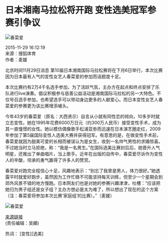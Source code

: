 # 日本湘南马拉松将开跑 变性选美冠军参赛引争议

![春菜爱](https://photocdn.sohu.com/20151129/Img428758461.jpg)

2015-11-29 16:12:19  
来源：搜狐体育  
作者：麦媛  

北京时间11月29日消息 第10届日本湘南国际马拉松赛将在下月6日举行，本次比赛因为日本最有人气的变性女艺人春菜爱的参加而话题度十足。

本次比赛约有2万4千名选手参加，为了活跃气氛，主办方在起点和终点安排了乐队进行live演奏。倡议积极参与慈善公益活动是湘南国际马拉松的另一大特色。不仅号召选手参加，也希望选手可以带动身边更多的人献爱心。而日本变性女艺人春菜爱的参赛更为该比赛增添噱头。

今年43岁的春菜爱（原名：大西贤示）自言从小就有同性恋的倾向，10多岁时就立志变性。她在1995年花费6000万日元（约300万人民币）接受变性手术，成为其一直憧憬的女性。她以模仿偶像歌手松浦亚弥而迅速在日本演艺圈走红，2009年参加了第5届国际变性人选美大赛并获得冠军。有意思的是，在做变性手术前，春菜爱就因为甜美可爱的长相而被误认为是女生，收到一名帅气男性的求婚惊喜。不过她当时立马拒绝，称：“我是一名男生。”在国际选美比赛封后后，她晋升人气明星，还推出了单曲唱片，当上歌手。近年在出版的自传中，春菜爱尽诉作为变性人的辛酸，坦承的勇气赢得了许多人的赞赏。

春菜爱对跑完全程信心十足，风趣地表示：“别忘了我曾是男人，体力很好。”她透露平时就爱好跑步，虽然因为工作忙碌不可能坚持每天训练，但至少一个星期会到郊外风景不错的地方慢跑。日本网友们也是对她的参赛兴趣津津，吐槽：“应该把她归为男子组还是女子组？主办方想必是太为难了，所以想出了现在的这个方案（注：春菜爱将参加本次比赛‘家庭组’的比赛）。”（麦媛）

![春菜爱](https://photocdn.sohu.com/20151129/Img428758462.jpg)

[来源链接](https://sports.sohu.com/20151129/n428758460.shtml)  
(责任编辑：吴頔)

热词： [变性][选美]